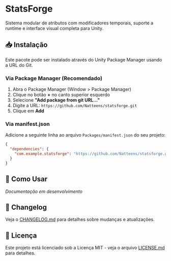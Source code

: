 # StatsForge

Sistema modular de atributos com modificadores temporais, suporte a runtime e interface visual completa para Unity.

## 📥 Instalação

Este pacote pode ser instalado através do Unity Package Manager usando a URL do Git.

### Via Package Manager (Recomendado)

1. Abra o Package Manager (Window > Package Manager)
2. Clique no botão **+** no canto superior esquerdo
3. Selecione **"Add package from git URL..."**
4. Digite a URL: `https://github.com/Natteens/statsforge.git`
5. Clique em **Add**

### Via manifest.json

Adicione a seguinte linha ao arquivo `Packages/manifest.json` do seu projeto:

```json
{
  "dependencies": {
    "com.example.statsforge": "https://github.com/Natteens/statsforge.git"
  }
}
```

## 🚀 Como Usar

*Documentação em desenvolvimento*

## 📝 Changelog

Veja o [CHANGELOG.md](CHANGELOG.md) para detalhes sobre mudanças e atualizações.

## 📄 Licença

Este projeto está licenciado sob a Licença MIT - veja o arquivo [LICENSE.md](LICENSE.md) para detalhes.
